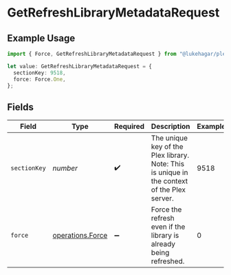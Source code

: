 # GetRefreshLibraryMetadataRequest

## Example Usage

```typescript
import { Force, GetRefreshLibraryMetadataRequest } from "@lukehagar/plexjs/sdk/models/operations";

let value: GetRefreshLibraryMetadataRequest = {
  sectionKey: 9518,
  force: Force.One,
};
```

## Fields

| Field                                                                                         | Type                                                                                          | Required                                                                                      | Description                                                                                   | Example                                                                                       |
| --------------------------------------------------------------------------------------------- | --------------------------------------------------------------------------------------------- | --------------------------------------------------------------------------------------------- | --------------------------------------------------------------------------------------------- | --------------------------------------------------------------------------------------------- |
| `sectionKey`                                                                                  | *number*                                                                                      | :heavy_check_mark:                                                                            | The unique key of the Plex library. <br/>Note: This is unique in the context of the Plex server.<br/> | 9518                                                                                          |
| `force`                                                                                       | [operations.Force](../../../sdk/models/operations/force.md)                                   | :heavy_minus_sign:                                                                            | Force the refresh even if the library is already being refreshed.                             | 0                                                                                             |